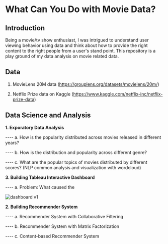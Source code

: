 # What Can You Do with Movie Data?

## Introduction

Being a movie/tv show enthusiast, I was intrigued to understand user viewing behavior using data and think about how to provide the right content to the right people from a user's stand point. This repository is a play ground of my data analysis on movie related data. 

## Data
1. MovieLens 20M data (https://grouplens.org/datasets/movielens/20m/)

2. Netflix Prize data on Kaggle (https://www.kaggle.com/netflix-inc/netflix-prize-data)


## Data Science and Analysis

**1. Exporatory Data Analysis**

---- a. How is the popularity distributed across movies released in different years?

---- b. How is the distribution and popularity across different genre?

---- c. What are the popular topics of movies distributed by different scores? (NLP common analysis and visualization with wordcloud)


**3. Building Tableau Interactive Dashboard**

---- a. Problem: What caused the 

![dashboard v1](https://github.com/Olliang/All-About-Movie-Data/blob/master/images/MovieLens_Dashboard%20v1.PNG)



**2. Building Recommender System**

---- a. Recommender System with Collaborative Filtering 

---- b. Recommender System with Matrix Factorization

---- c. Content-based Recommender System 



